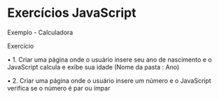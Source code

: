 # Exercícios JavaScript
Exemplo - Calculadora 

Exercício 

• 1. Criar uma página onde o usuário insere seu ano de nascimento e o JavaScript calcula e exibe sua idade (Nome da pasta : Ano) 

• 2. Criar uma página onde o  usuário insere um número e o JavaScript verifica se o número é par ou ímpar
